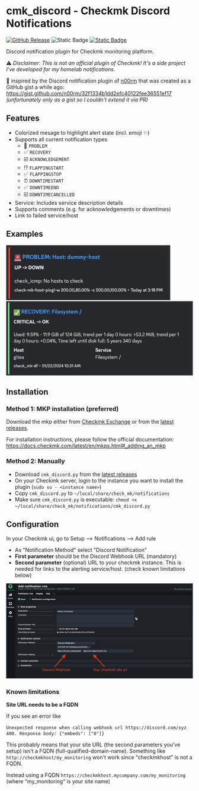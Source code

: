 # cmk_discord - Checkmk Discord Notifications

[![GitHub Release](https://img.shields.io/github/v/release/fschlag/cmk_discord)](https://github.com/fschlag/cmk_discord/releases)
![Static Badge](https://img.shields.io/badge/Tested%20with%20Checkmk-2.2.0p21-neon)
[![Static Badge](https://img.shields.io/badge/Link%20to-Checkmk%20Exchange-green)](https://exchange.checkmk.com/p/discord)

Discord notification plugin for Checkmk monitoring platform.

:warning: _Disclaimer: This is not an official plugin of Checkmk! It's a side project I've developed for my homelab
notifications._

:clap: inspired by the Discord notification plugin of [n00rm](https://github.com/n00rm) that was created as a GitHub
gist a while ago: https://gist.github.com/n00rm/32f1334b1dd2efc40122fee36551ef17
_(unfortunately only as a gist so I couldn't extend it via PR)_

## Features

* Colorized mesage to highlight alert state (incl. emoji :sparkles:)
* Supports all current notification types
    * :rotating_light: `PROBLEM`
    * :white_check_mark: `RECOVERY`
    * :ballot_box_with_check: `ACKNOWLEDGEMENT`
    * :interrobang: `FLAPPINGSTART`
    * :white_check_mark: `FLAPPINGSTOP`
    * :alarm_clock: `DOWNTIMESTART`
    * :white_check_mark: `DOWNTIMEEND`
    * :ballot_box_with_check: `DOWNTIMECANCELLED`
* Service: Includes service description details
* Supports comments (e.g. for acknowledgements or downtimes)
* Link to failed service/host

## Examples

![Example: Host down](images/example-1.png)
![Example: Filesystem Recovery](images/example-2.png)

## Installation

### Method 1: MKP installation (preferred)

Download the mkp either from [Checkmk Exchange](https://exchange.checkmk.com/p/discord) or from
the [latest releases](https://github.com/fschlag/cmk_discord/releases).

For installation instructions, please follow the official
documentation: https://docs.checkmk.com/latest/en/mkps.html#_adding_an_mkp

### Method 2: Manually

* Download `cmk_discord.py` from the [latest releases](https://github.com/fschlag/cmk_discord/releases)
* On your Checkmk server, login to the instance you want to install the plugin (`sudo su - <instance name>`)
* Copy `cmk_discord.py` to `~/local/share/check_mk/notifications`
* Make sure `cmk_discord.py` is executable: `chmod +x ~/local/share/check_mk/notifications/cmk_discord.py`

## Configuration

In your Checkmk ui, go to Setup --> Notifications --> Add rule

* As "Notification Method" select "Discord Notification"
* **First parameter** should be the Discord Webhook URL (mandatory)
* **Second parameter** (optional) URL to your checkmk instance. This is needed for links to the alerting
  service/host. (check known limitations below)

![cmk-discord setup ui](images/cmk-discord-setup-ui.png)

### Known limitations

**Site URL needs to be a FQDN**

If you see an error like

```text
Unexpected response when calling webhook url https://discord.com/xyz 400. Response body: {"embeds": ["0"]}
```

This probably means that your site URL (the second parameters you've setup) isn't a FQDN (full-qualified-domain-name).
Something like `http://checkmkhost/my_monitoring` won't work since "checkmkhost" is not a FQDN.

Instead using a FQDN `https://checkmkhost.mycompany.com/my_monitoring` (where "my_monitoring" is your site name)
